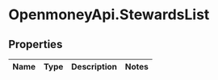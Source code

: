 # OpenmoneyApi.StewardsList

## Properties
Name | Type | Description | Notes
------------ | ------------- | ------------- | -------------


